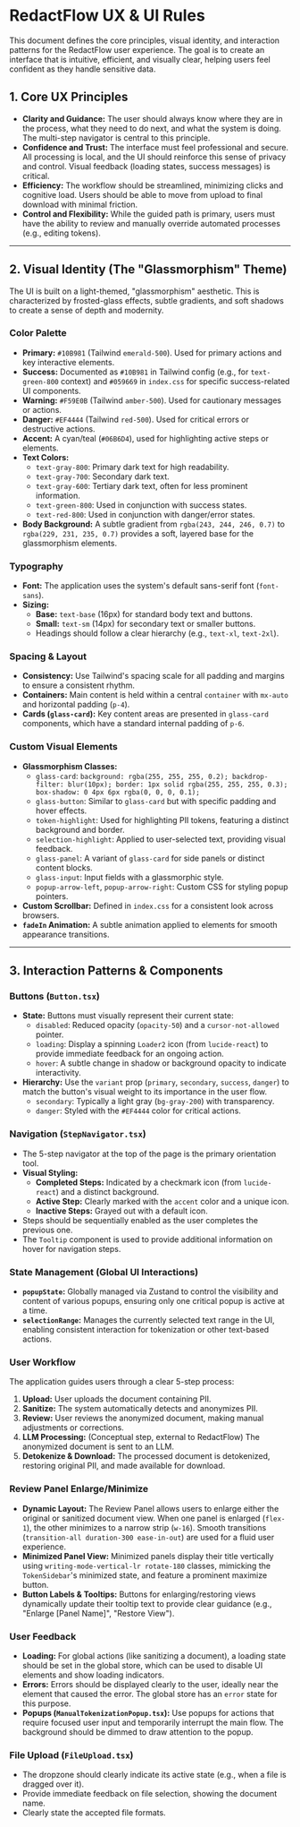 # RedactFlow UX & UI Rules

This document defines the core principles, visual identity, and interaction patterns for the RedactFlow user experience. The goal is to create an interface that is intuitive, efficient, and visually clear, helping users feel confident as they handle sensitive data.

## 1. Core UX Principles

- **Clarity and Guidance:** The user should always know where they are in the process, what they need to do next, and what the system is doing. The multi-step navigator is central to this principle.
- **Confidence and Trust:** The interface must feel professional and secure. All processing is local, and the UI should reinforce this sense of privacy and control. Visual feedback (loading states, success messages) is critical.
- **Efficiency:** The workflow should be streamlined, minimizing clicks and cognitive load. Users should be able to move from upload to final download with minimal friction.
- **Control and Flexibility:** While the guided path is primary, users must have the ability to review and manually override automated processes (e.g., editing tokens).

---

## 2. Visual Identity (The "Glassmorphism" Theme)

The UI is built on a light-themed, "glassmorphism" aesthetic. This is characterized by frosted-glass effects, subtle gradients, and soft shadows to create a sense of depth and modernity.

### Color Palette

- **Primary:** `#10B981` (Tailwind `emerald-500`). Used for primary actions and key interactive elements.
- **Success:** Documented as `#10B981` in Tailwind config (e.g., for `text-green-800` context) and `#059669` in `index.css` for specific success-related UI components.
- **Warning:** `#F59E0B` (Tailwind `amber-500`). Used for cautionary messages or actions.
- **Danger:** `#EF4444` (Tailwind `red-500`). Used for critical errors or destructive actions.
- **Accent:** A cyan/teal (`#06B6D4`), used for highlighting active steps or elements.
- **Text Colors:**
  - `text-gray-800`: Primary dark text for high readability.
  - `text-gray-700`: Secondary dark text.
  - `text-gray-600`: Tertiary dark text, often for less prominent information.
  - `text-green-800`: Used in conjunction with success states.
  - `text-red-800`: Used in conjunction with danger/error states.
- **Body Background:** A subtle gradient from `rgba(243, 244, 246, 0.7)` to `rgba(229, 231, 235, 0.7)` provides a soft, layered base for the glassmorphism elements.

### Typography

- **Font:** The application uses the system's default sans-serif font (`font-sans`).
- **Sizing:**
  - **Base:** `text-base` (16px) for standard body text and buttons.
  - **Small:** `text-sm` (14px) for secondary text or smaller buttons.
  - Headings should follow a clear hierarchy (e.g., `text-xl`, `text-2xl`).

### Spacing & Layout

- **Consistency:** Use Tailwind's spacing scale for all padding and margins to ensure a consistent rhythm.
- **Containers:** Main content is held within a central `container` with `mx-auto` and horizontal padding (`p-4`).
- **Cards (`glass-card`):** Key content areas are presented in `glass-card` components, which have a standard internal padding of `p-6`.

### Custom Visual Elements

- **Glassmorphism Classes:**
  - `glass-card`: `background: rgba(255, 255, 255, 0.2); backdrop-filter: blur(10px); border: 1px solid rgba(255, 255, 255, 0.3); box-shadow: 0 4px 6px rgba(0, 0, 0, 0.1);`
  - `glass-button`: Similar to `glass-card` but with specific padding and hover effects.
  - `token-highlight`: Used for highlighting PII tokens, featuring a distinct background and border.
  - `selection-highlight`: Applied to user-selected text, providing visual feedback.
  - `glass-panel`: A variant of `glass-card` for side panels or distinct content blocks.
  - `glass-input`: Input fields with a glassmorphic style.
  - `popup-arrow-left`, `popup-arrow-right`: Custom CSS for styling popup pointers.
- **Custom Scrollbar:** Defined in `index.css` for a consistent look across browsers.
- **`fadeIn` Animation:** A subtle animation applied to elements for smooth appearance transitions.

---

## 3. Interaction Patterns & Components

### Buttons (`Button.tsx`)

- **State:** Buttons must visually represent their current state:
  - `disabled`: Reduced opacity (`opacity-50`) and a `cursor-not-allowed` pointer.
  - `loading`: Display a spinning `Loader2` icon (from `lucide-react`) to provide immediate feedback for an ongoing action.
  - `hover`: A subtle change in shadow or background opacity to indicate interactivity.
- **Hierarchy:** Use the `variant` prop (`primary`, `secondary`, `success`, `danger`) to match the button's visual weight to its importance in the user flow.
  - `secondary`: Typically a light gray (`bg-gray-200`) with transparency.
  - `danger`: Styled with the `#EF4444` color for critical actions.

### Navigation (`StepNavigator.tsx`)

- The 5-step navigator at the top of the page is the primary orientation tool.
- **Visual Styling:**
  - **Completed Steps:** Indicated by a checkmark icon (from `lucide-react`) and a distinct background.
  - **Active Step:** Clearly marked with the `accent` color and a unique icon.
  - **Inactive Steps:** Grayed out with a default icon.
- Steps should be sequentially enabled as the user completes the previous one.
- The `Tooltip` component is used to provide additional information on hover for navigation steps.

### State Management (Global UI Interactions)

- **`popupState`:** Globally managed via Zustand to control the visibility and content of various popups, ensuring only one critical popup is active at a time.
- **`selectionRange`:** Manages the currently selected text range in the UI, enabling consistent interaction for tokenization or other text-based actions.

### User Workflow

The application guides users through a clear 5-step process:

1. **Upload:** User uploads the document containing PII.
2. **Sanitize:** The system automatically detects and anonymizes PII.
3. **Review:** User reviews the anonymized document, making manual adjustments or corrections.
4. **LLM Processing:** (Conceptual step, external to RedactFlow) The anonymized document is sent to an LLM.
5. **Detokenize & Download:** The processed document is detokenized, restoring original PII, and made available for download.

### Review Panel Enlarge/Minimize

- **Dynamic Layout:** The Review Panel allows users to enlarge either the original or sanitized document view. When one panel is enlarged (`flex-1`), the other minimizes to a narrow strip (`w-16`). Smooth transitions (`transition-all duration-300 ease-in-out`) are used for a fluid user experience.
- **Minimized Panel View:** Minimized panels display their title vertically using `writing-mode-vertical-lr rotate-180` classes, mimicking the `TokenSidebar`'s minimized state, and feature a prominent maximize button.
- **Button Labels & Tooltips:** Buttons for enlarging/restoring views dynamically update their tooltip text to provide clear guidance (e.g., "Enlarge [Panel Name]", "Restore View").

### User Feedback

- **Loading:** For global actions (like sanitizing a document), a loading state should be set in the global store, which can be used to disable UI elements and show loading indicators.
- **Errors:** Errors should be displayed clearly to the user, ideally near the element that caused the error. The global store has an `error` state for this purpose.
- **Popups (`ManualTokenizationPopup.tsx`):** Use popups for actions that require focused user input and temporarily interrupt the main flow. The background should be dimmed to draw attention to the popup.

### File Upload (`FileUpload.tsx`)

- The dropzone should clearly indicate its active state (e.g., when a file is dragged over it).
- Provide immediate feedback on file selection, showing the document name.
- Clearly state the accepted file formats.
